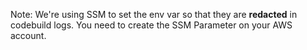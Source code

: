 Note: We're using SSM to set the env var so that they are **redacted** in codebuild logs. You need to create the SSM Parameter on your AWS account.
